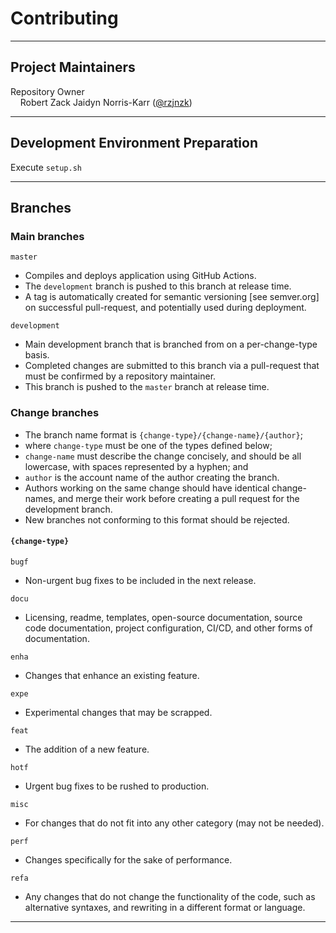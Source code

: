 # Contributing

<hr>

## Project Maintainers

Repository Owner<br>
&nbsp;&nbsp;&nbsp;&nbsp;Robert Zack Jaidyn Norris-Karr ([@rzjnzk](http://github.com/rzjnzk))

<hr>

## Development Environment Preparation

Execute `setup.sh`

<hr>

## Branches

### Main branches

`master`   
- Compiles and deploys application using GitHub Actions. 
- The `development` branch is pushed to this branch at release time.
- A tag is automatically created for semantic versioning [see semver.org] on successful pull-request, and potentially used during deployment.

`development`
- Main development branch that is branched from on a per-change-type basis.
- Completed changes are submitted to this branch via a pull-request that must be confirmed by a repository maintainer.
- This branch is pushed to the `master` branch at release time.

### Change branches 

- The branch name format is `{change-type}/{change-name}/{author}`;
- where `change-type` must be one of the types defined below; 
- `change-name` must describe the change concisely, and should be all lowercase, with spaces represented by a hyphen; and
- `author` is the account name of the author creating the branch.
- Authors working on the same change should have identical change-names, and merge their work before creating a pull request for the development branch.
- New branches not conforming to this format should be rejected.

#### `{change-type}`

`bugf`
- Non-urgent bug fixes to be included in the next release.

`docu`
- Licensing, readme, templates, open-source documentation, source code documentation, project configuration, CI/CD, and other forms of documentation.

`enha`		
- Changes that enhance an existing feature.

`expe`		
- Experimental changes that may be scrapped.

`feat`
- The addition of a new feature.

`hotf`		
- Urgent bug fixes to be rushed to production.

`misc`		
- For changes that do not fit into any other category (may not be needed).

`perf`		
 - Changes specifically for the sake of performance.
 
`refa`		
- Any changes that do not change the functionality of the code, such as alternative syntaxes, and rewriting in a different format or language.

<hr>
